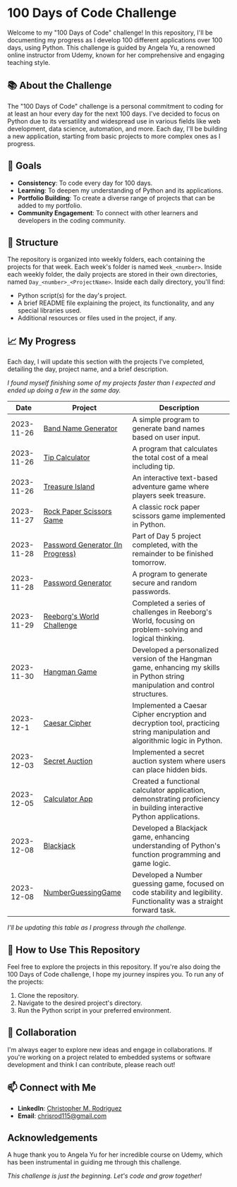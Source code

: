 #  100 Days of Code Challenge

Welcome to my "100 Days of Code" challenge! In this repository, I'll be documenting my progress as I develop 100 different applications over 100 days, using Python. This challenge is guided by Angela Yu, a renowned online instructor from Udemy, known for her comprehensive and engaging teaching style. 

## 📚 About the Challenge

The "100 Days of Code" challenge is a personal commitment to coding for at least an hour every day for the next 100 days. I've decided to focus on Python due to its versatility and widespread use in various fields like web development, data science, automation, and more. Each day, I'll be building a new application, starting from basic projects to more complex ones as I progress.

## :triangular_flag_on_post: Goals

- **Consistency**: To code every day for 100 days.
- **Learning**: To deepen my understanding of Python and its applications.
- **Portfolio Building**: To create a diverse range of projects that can be added to my portfolio.
- **Community Engagement**: To connect with other learners and developers in the coding community.

## 🗼 Structure


The repository is organized into weekly folders, each containing the projects for that week. Each week's folder is named `Week_<number>`. Inside each weekly folder, the daily projects are stored in their own directories, named `Day_<number>_<ProjectName>`. Inside each daily directory, you'll find:

- Python script(s) for the day's project.
- A brief README file explaining the project, its functionality, and any special libraries used.
- Additional resources or files used in the project, if any.

## 📈 My Progress
Each day, I will update this section with the projects I've completed, detailing the day, project name, and a brief description. 

_I found myself finishing some of my projects faster than I expected and ended up doing a few in the same day._

| Date       | Project | Description |
|------------|---------|-------------|
| 2023-11-26 | [Band Name Generator](https://github.com/chrisrod115/udemy-python-course/tree/main/100DaysOfCode/Day_001_BandNameGenerator) | A simple program to generate band names based on user input. |
| 2023-11-26 | [Tip Calculator](https://github.com/chrisrod115/udemy-python-course/tree/main/100DaysOfCode/Day_002_TipCalculator) | A program that calculates the total cost of a meal including tip. |
| 2023-11-26 | [Treasure Island](https://github.com/chrisrod115/udemy-python-course/tree/main/100DaysOfCode/Day_003_TreasureIsland) | An interactive text-based adventure game where players seek treasure. |
| 2023-11-27 | [Rock Paper Scissors Game](https://github.com/chrisrod115/udemy-python-course/tree/main/100DaysOfCode/Day_004_RockPaperScissors) | A classic rock paper scissors game implemented in Python. |
| 2023-11-28 | [Password Generator (In Progress)](https://github.com/chrisrod115/udemy-python-course/tree/main/100DaysOfCode/Day_005_PasswordGenerator) | Part of Day 5 project completed, with the remainder to be finished tomorrow. |
| 2023-11-28 | [Password Generator](https://github.com/chrisrod115/udemy-python-course/tree/main/100DaysOfCode/Day_005_PasswordGenerator) | A program to generate secure and random passwords. |
| 2023-11-29 | [Reeborg's World Challenge](https://github.com/chrisrod115/udemy-python-course/tree/main/100DaysOfCode/Day_006_EscapingTheMaze) | Completed a series of challenges in Reeborg's World, focusing on problem-solving and logical thinking. |
| 2023-11-30 | [Hangman Game](https://github.com/chrisrod115/udemy-python-course/tree/main/100DaysOfCode/Day_007_Hangman) | Developed a personalized version of the Hangman game, enhancing my skills in Python string manipulation and control structures. |
| 2023-12-1 | [Caesar Cipher](https://github.com/chrisrod115/udemy-python-course/tree/main/100DaysOfCode/Day_008_CaeserCipher) | Implemented a Caesar Cipher encryption and decryption tool, practicing string manipulation and algorithmic logic in Python. |
| 2023-12-03 | [Secret Auction](https://github.com/chrisrod115/udemy-python-course/tree/main/100DaysOfCode/Day_009_SecretAuction) | Implemented a secret auction system where users can place hidden bids. |
| 2023-12-05 | [Calculator App](https://github.com/chrisrod115/udemy-python-course/tree/main/100DaysOfCode/Day_010_CalculatorApp) | Created a functional calculator application, demonstrating proficiency in building interactive Python applications. |
| 2023-12-08 | [Blackjack](https://github.com/chrisrod115/udemy-python-course/tree/main/100DaysOfCode/Day_011_Blackjack) | Developed a Blackjack game, enhancing understanding of Python's function programming and game logic. |
| 2023-12-08 | [NumberGuessingGame](https://github.com/chrisrod115/udemy-python-course/tree/main/100DaysOfCode/Day_011_NumberGuessingGame) | Developed a Number guessing game, focused on code stability and legibility. Functionality was a straight forward task. |

_I'll be updating this table as I progress through the challenge._

## 🙌 How to Use This Repository

Feel free to explore the projects in this repository. If you're also doing the 100 Days of Code challenge, I hope my journey inspires you. To run any of the projects:

1. Clone the repository.
2. Navigate to the desired project's directory.
3. Run the Python script in your preferred environment.

## 🌟 Collaboration
I'm always eager to explore new ideas and engage in collaborations. If you're working on a project related to embedded systems or software development and think I can contribute, please reach out!

## 📫 Connect with Me
- **LinkedIn**: [Christopher M. Rodriguez](https://www.linkedin.com/in/christopher-moises-rodriguez)
- **Email**: [chrisrod115@gmail.com](mailto:chrisrod115@gmail.com)

## Acknowledgements

A huge thank you to Angela Yu for her incredible course on Udemy, which has been instrumental in guiding me through this challenge.

_This challenge is just the beginning. Let's code and grow together!_
